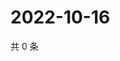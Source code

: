 # 2022-10-16

共 0 条

<!-- BEGIN WEIBO -->
<!-- 最后更新时间 Sun Oct 16 2022 00:07:52 GMT+0800 (China Standard Time) -->

<!-- END WEIBO -->
